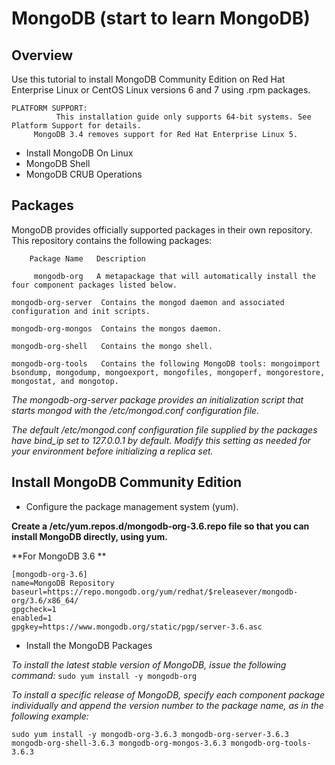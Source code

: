 # MongoDB (start to learn MongoDB)

## Overview

Use this tutorial to install MongoDB Community Edition on Red Hat Enterprise Linux or CentOS Linux versions 6 and 7 using .rpm packages.

```
PLATFORM SUPPORT:
          This installation guide only supports 64-bit systems. See Platform Support for details.
     MongoDB 3.4 removes support for Red Hat Enterprise Linux 5.
```
- Install MongoDB On Linux
- MongoDB Shell
- MongoDB CRUB Operations

## Packages

MongoDB provides officially supported packages in their own repository. This repository contains the following packages:
 ```
     Package Name	Description

      mongodb-org	A metapackage that will automatically install the four component packages listed below.

mongodb-org-server	Contains the mongod daemon and associated configuration and init scripts.

mongodb-org-mongos	Contains the mongos daemon.

mongodb-org-shell	Contains the mongo shell.

mongodb-org-tools	Contains the following MongoDB tools: mongoimport bsondump, mongodump, mongoexport, mongofiles, mongoperf, mongorestore, mongostat, and mongotop.
```
*The mongodb-org-server package provides an initialization script that starts mongod with the /etc/mongod.conf configuration file.*

*The default /etc/mongod.conf configuration file supplied by the packages have bind_ip set to 127.0.0.1 by default. Modify this setting as needed for your environment before initializing a replica set.*

## Install MongoDB Community Edition


- Configure the package management system (yum).

**Create a /etc/yum.repos.d/mongodb-org-3.6.repo file so that you can install MongoDB directly, using yum.**

**For MongoDB 3.6 **


```
[mongodb-org-3.6]
name=MongoDB Repository
baseurl=https://repo.mongodb.org/yum/redhat/$releasever/mongodb-org/3.6/x86_64/
gpgcheck=1
enabled=1
gpgkey=https://www.mongodb.org/static/pgp/server-3.6.asc
```

- Install the MongoDB Packages

*To install the latest stable version of MongoDB, issue the following command:*
  `sudo yum install -y mongodb-org ` 

*To install a specific release of MongoDB, specify each component package individually and append the version number to the package name, as in the following example:*

`sudo yum install -y mongodb-org-3.6.3 mongodb-org-server-3.6.3 mongodb-org-shell-3.6.3 mongodb-org-mongos-3.6.3 mongodb-org-tools-3.6.3`

